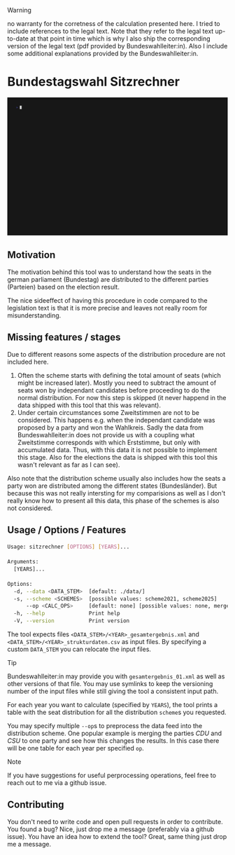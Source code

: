 > [!WARNING]
> no warranty for the corretness of the calculation presented here. I
> tried to include references to the legal text. Note that they refer to the
> legal text up-to-date at that point in time which is why I also ship the
> corresponding version of the legal text (pdf provided by Bundeswahlleiter:in).
> Also I include some additional explanations provided by the
> Bundeswahlleiter:in.

# Bundestagswahl Sitzrechner

![Example run of the tool](./demo/main.gif)

## Motivation
The motivation behind this tool was to understand how the seats in the german
parliament (Bundestag) are distributed to the different parties (Parteien) based
on the election result.

The nice sideeffect of having this procedure in code compared to the legislation
text is that it is more precise and leaves not really room for misunderstanding.

## Missing features / stages
Due to different reasons some aspects of the distribution procedure are not
included here.

1. Often the scheme starts with defining the total amount of seats (which might
   be increased later). Mostly you need to subtract the amount of seats won by
   independant candidates before proceeding to do the normal distribution.
   For now this step is skipped (it never happend in the data shipped with this
   tool that this was relevant).
2. Under certain circumstances some Zweitstimmen are not to be considered. This
   happens e.g. when the independant candidate was proposed by a party and won
   the Wahlkreis. Sadly the data from Bundeswahlleiter:in does not provide us
   with a coupling what Zweitstimme corresponds with which Erststimme, but only
   with accumulated data. Thus, with this data it is not possible to implement this
   stage. Also for the elections the data is shipped with this tool this wasn't
   relevant as far as I can see).

Also note that the distribution scheme usually also includes how the seats a party
won are distributed among the different states (Bundesländer). But because this was
not really intersting for my comparisions as well as I don't really know how to
present all this data, this phase of the schemes is also not considered.

## Usage / Options / Features
```bash
Usage: sitzrechner [OPTIONS] [YEARS]...

Arguments:
  [YEARS]...

Options:
  -d, --data <DATA_STEM>  [default: ./data/]
  -s, --scheme <SCHEMES>  [possible values: scheme2021, scheme2025]
      --op <CALC_OPS>     [default: none] [possible values: none, merge-cdu-csu]
  -h, --help              Print help
  -V, --version           Print version
```

The tool expects files `<DATA_STEM>/<YEAR>_gesamtergebnis.xml` and
`<DATA_STEM>/<YEAR>_strukturdaten.csv` as input files. By specifying a custom
`DATA_STEM` you can relocate the input files.

> [!TIP]
> Bundeswahlleiter:in may provide you with `gesamtergebnis_01.xml` as
> well as other versions of that file. You may use symlinks to keep the
> versioning number of the input files while still giving the tool a consistent
> input path.

For each year you want to calculate (specified by `YEARS`), the tool prints a
table with the seat distribution for all the distribution `scheme`s you requested.

You may specify multiple `--op`s to preprocess the data feed into the
distribution scheme. One popular example is merging the parties *CDU* and *CSU*
to one party and see how this changes the results.
In this case there will be one table for each year per specified `op`.

> [!NOTE]
> If you have suggestions for useful perprocessing operations, feel free
> to reach out to me via a github issue.

## Contributing

You don't need to write code and open pull requests in order to contribute. You
found a bug? Nice, just drop me a message (preferably via a github issue). You
have an idea how to extend the tool? Great, same thing just drop me a message.
